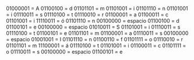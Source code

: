 01000001 = A
01100100 = d
01101101 = m 
01101001 = i
01101110 = n
01101001 = i
01110011 = s
01110100 = t
01110010 = r
01100001 = a
01100011 = c
01101001 = i
11110011 = ó
01101110 = n
00100000 = espacio
01100100 = d
01100101 = e
00100000 = espacio
01010011 = S
01101001 = i
01110011 = s
01110100 = t
01100101 = e
01101101 = m
01100001 = a
01110011 = s
00100000 = espacio
01001001 = I
01101110 = n
01100110 = f
01101111 = o
01110010 = r
01101101 = m
11100001 = á
01110100 = t
01101001 = i
01100011 = c
01101111 = o
01110011 = s
00100000 = espacio
01100101 = e